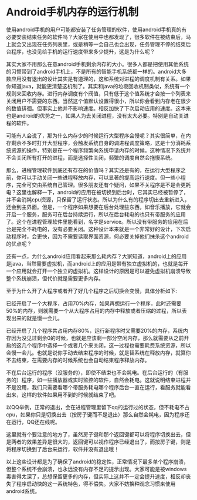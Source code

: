 # Android手机内存的运行机制

使用android手机的用户可能都安装了任务管理的软件，使用android手机真的有必要安装结束任务的软件吗？大家在使用中也都发现了，很多软件在被结束后，马上就会又出现在任务列表里，或是稍等一会自己也会出现，任务管理不停的结束后台程序，也没见给手机的运行速度带来多少提升，这是为什么呢？

其实大家不用那么在意android手机剩余内存的大小。很多人都是把使用其他系统的习惯带到了android手机上，不是所有的智能手机系统都一样的。android大多数应用没有退出的设计其实是有道理的，这和系统对进程的调度机制有关系。如果你知道java，就能更清楚这机制了。其实和java的垃圾回收机制类似，系统有一个规则来回收内存。进行内存调度有个阀值，只有低于这个值系统才会按一个列表来关闭用户不需要的东西。当然这个值默认设置得很小，所以你会看到内存老在很少的数值徘徊。但事实上他并不影响速度。相反加快了下次启动应用的速度。这本来也是android的优势之一，如果人为去关闭进程，没有太大必要。特别是自动关进程的软件。

可能有人会说了，那为什么内存少的时候运行大型程序会慢呢？其实很简单，在内存剩余不多时打开大型程序，会触发系统自身的调进程调度策略，这是十分消耗系统资源的操作，特别是在一个程序频繁向系统申请内存的时候。这种情况下系统并不会关闭所有打开的进程，而是选择性关闭，频繁的调度自然会拖慢系统。

那么，进程管理软件到底还有存在的价值吗？其实还是有的，在运行大型程序之前，你可以手动关闭一些进程释放内存，可以显著的提高运行速度。但一些小程序，完全可交由系统自己管理。很多朋友还有个疑问，如果不关程序是不是会更耗电？这里也解释一下，android的应用在被切换到后台时，它其实已经被暂停了，并不会消耗cpu资源，只保留了运行状态。所以为什么有的程序切出去重新进入，还会到主界面。但是，一个程序如果想要在后台处理些东西，如音乐播放，它就会开启一个服务，服务可在后台持续运行，所以在后台耗电的也只有带服务的应用了。这个在进程管理软件里能看到，名字是service。所以没有带服务的应用在后台是完全不耗电的，没有必要关闭。这种设计本来就是一个非常好的设计，下次启动程序时，会更快，因为不需要读取界面资源，何必要关掉他们抹杀这个android的优点呢？

还有一点，为什么android应用看起来那么耗内存？大家知道，android上的应用是java，当然需要虚拟机，而android上的应用是带有独立虚拟机的，也就是每开一个应用就会打开一个独立的虚拟机。这样设计的原因是可以避免虚拟机崩溃导致整个系统崩溃，但代价就是需要更多内存。

至于为什么开了大程序或者开了好几个程序之后切换会变慢，具体分析如下:

已经开启了一个大程序，占用70%内存，如果再想运行一个程序，此时还需要50%的内存，则就需要一个从大程序占用的内存中释放或者压缩的过程，所以表现出来的就是慢一会儿。

已经开启了几个程序共占用内存80%，运行新程序时又需要20%的内存，系统内存因为没见过剩余0的时候，也就是应该剩一部分空闲内存，那么就需要从之前开启的这几个程序中选择一个或者几个来关闭，这一过程也需要耗费系统资源，所以会慢一会儿。也就是说你手动去结束程序的时候，就是替系统在释放内存，就算你不去结束，在需要内存的时候系统也会自动结束程序释放内存。

不在后台运行的程序（没服务的），即使不结束也不会耗电。在后台运行的（有服务的）程序，如一些播放器或实时监控的软件，自然会耗电。这就说明结束进程并不是没用，我们只需要看哪个带服务耗电哪个程序后台一直在运行，看服务就能看出来，这样的软件如果用不到的时候就结束了吧。

以QQ举例，正常的退出，会在进程管理里留下qq的运行过的状态，但不耗电不占cpu，如果你只是切换出去（按房子键而不是退出）那么自然会耗电，因为程序还在运行，QQ还在线呢。

这里就有个要注意的地方了，虽然房子键和那个返回键都可以将程序切换出去，但是两者的效果差异是很大的，返回键可以视作程序已经退出了，而按房子键，则是将程序切换到了后台来运行，软件并没有退出哦！

以上这些设计都是为了确保了android的稳定性，正常情况下最多单个程序崩溃，但整个系统不会崩溃，也永远没有内存不足的提示出现。大家可能是被windows毒害得太深了，总想保留更多的内存，但实际上这并不一定会提升速度，相反却丧失了程序启动快的这一系统特色，得不偿失。大家不妨换种观念习惯来使用android系统。
